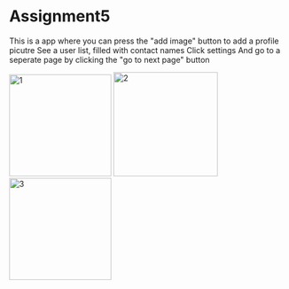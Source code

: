 # Assignment5
This is a app where you can press the "add image" button to add a profile picutre
See a user list, filled with contact names
Click settings
And go to a seperate page by clicking the "go to next page" button

<img width="184" alt="1" src="https://user-images.githubusercontent.com/73436771/160789750-76fe2806-9f18-46f7-845f-5f35bccc0fb8.png">

<img width="188" alt="2" src="https://user-images.githubusercontent.com/73436771/160789763-815cc67a-561f-4b60-b158-3f5161a7b1f9.png">

<img width="184" alt="3" src="https://user-images.githubusercontent.com/73436771/160789780-5261ade0-ac9e-46c8-9656-237e228b6e33.png">

